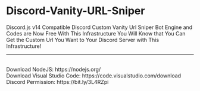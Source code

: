 # Discord-Vanity-URL-Sniper
Discord.js v14 Compatible Discord Custom Vanity Url Sniper Bot Engine and Codes are Now Free With This Infrastructure You Will Know that You Can Get the Custom Url You Want to Your Discord Server with This Infrastructure!
<hr>
<br>
Download NodeJS: https://nodejs.org/<br>
Download Visual Studio Code: https://code.visualstudio.com/download<br>
Discord Permission: https://bit.ly/3L4RZpi<br>
